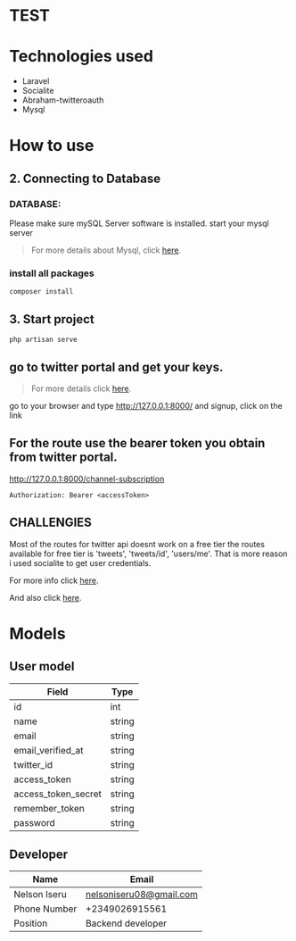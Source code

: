 # TEST


# Technologies used
-   Laravel
-   Socialite
-   Abraham-twitteroauth
-   Mysql



# How to use

## 2. Connecting to Database

### DATABASE:

Please make sure mySQL Server software is installed.
start your mysql server

> For more details about Mysql, click [here](https://mysql.com).


### install all packages
```
composer install
```

## 3. Start project
```
php artisan serve
```
## go to twitter portal and get your keys.
> For more details click [here](https://developer.twitter.com/).

go to your browser and type http://127.0.0.1:8000/ and signup, click on the link



## For the route use the bearer token you obtain from twitter portal.
http://127.0.0.1:8000/channel-subscription
```
Authorization: Bearer <accessToken>
```


## CHALLENGIES
Most of the routes for twitter api doesnt work on a free tier
the routes available for free tier is
'tweets',
'tweets/id',
'users/me'.
That is more reason i used socialite to get user credentials.

For more info click [here](https://www.withblaze.app/blog/understanding-the-recent-changes-to-twitter-api-a-complete-guide).

And also click [here](https://developer.twitter.com/en/portal/products).

# Models
## User model
| Field              | Type   | 
|-----------------   |--------|
| id                 | int    |
| name               | string |
| email              | string |
| email_verified_at  | string |
| twitter_id         | string |
| access_token       | string |
| access_token_secret| string |
| remember_token     | string |
| password           | string | 



## Developer
| Name            | Email                    | 
|-----------------|--------------------------|
| Nelson Iseru    | nelsoniseru08@gmail.com  |
| Phone Number    | +2349026915561           |
| Position        | Backend developer        |



